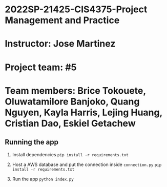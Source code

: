 # 2022SP-21425-CIS4375-Project Management and Practice
# Instructor: Jose Martinez
# Project team: #5
# Team members: Brice Tokouete, Oluwatamilore Banjoko, Quang Nguyen, Kayla Harris, Lejing Huang, Cristian Dao, Eskiel Getachew
## Running the app

1. Install dependencies
`pip install -r requirements.txt`

2. Host a AWS database and put the connection inside `connection.py`
`pip install -r requirements.txt`

3. Run the app
`python index.py`
